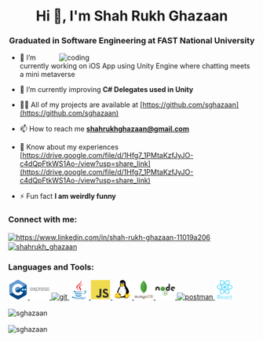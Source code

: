 

<h1 align="center">Hi 👋, I'm Shah Rukh Ghazaan</h1>
<h3 align="center">Graduated in Software Engineering at FAST National University</h3>
<img align="right" alt="coding" width="400" src="https://user-images.githubusercontent.com/55389276/140866485-8fb1c876-9a8f-4d6a-98dc-08c4981eaf70.gif">


- 🔭 I’m currently working on iOS App using Unity Engine where chatting meets a mini metaverse

- 🌱 I’m currently improving **C# Delegates used in Unity**

- 👨‍💻 All of my projects are available at [https://github.com/sghazaan](https://github.com/sghazaan)

- 📫 How to reach me **shahrukhghazaan@gmail.com**

- 📄 Know about my experiences [https://drive.google.com/file/d/1Hfg7_1PMtaKzfJyJO-c4dQpFtkWS1Ao-/view?usp=share_link](https://drive.google.com/file/d/1Hfg7_1PMtaKzfJyJO-c4dQpFtkWS1Ao-/view?usp=share_link)

- ⚡ Fun fact **I am weirdly funny**

<h3 align="left">Connect with me:</h3>
<p align="left">
<a href="https://linkedin.com/in/https://www.linkedin.com/in/shah-rukh-ghazaan-11019a206" target="blank"><img align="center" src="https://raw.githubusercontent.com/rahuldkjain/github-profile-readme-generator/master/src/images/icons/Social/linked-in-alt.svg" alt="https://www.linkedin.com/in/shah-rukh-ghazaan-11019a206" height="30" width="40" /></a>
<a href="https://instagram.com/shahrukh_ghazaan" target="blank"><img align="center" src="https://raw.githubusercontent.com/rahuldkjain/github-profile-readme-generator/master/src/images/icons/Social/instagram.svg" alt="shahrukh_ghazaan" height="30" width="40" /></a>
</p>

<h3 align="left">Languages and Tools:</h3>
<p align="left"> <a href="https://www.w3schools.com/cpp/" target="_blank" rel="noreferrer"> <img src="https://raw.githubusercontent.com/devicons/devicon/master/icons/cplusplus/cplusplus-original.svg" alt="cplusplus" width="40" height="40"/> </a> <a href="https://expressjs.com" target="_blank" rel="noreferrer"> <img src="https://raw.githubusercontent.com/devicons/devicon/master/icons/express/express-original-wordmark.svg" alt="express" width="40" height="40"/> </a> <a href="https://git-scm.com/" target="_blank" rel="noreferrer"> <img src="https://www.vectorlogo.zone/logos/git-scm/git-scm-icon.svg" alt="git" width="40" height="40"/> </a> <a href="https://www.java.com" target="_blank" rel="noreferrer"> <img src="https://raw.githubusercontent.com/devicons/devicon/master/icons/java/java-original.svg" alt="java" width="40" height="40"/> </a> <a href="https://developer.mozilla.org/en-US/docs/Web/JavaScript" target="_blank" rel="noreferrer"> <img src="https://raw.githubusercontent.com/devicons/devicon/master/icons/javascript/javascript-original.svg" alt="javascript" width="40" height="40"/> </a> <a href="https://www.linux.org/" target="_blank" rel="noreferrer"> <img src="https://raw.githubusercontent.com/devicons/devicon/master/icons/linux/linux-original.svg" alt="linux" width="40" height="40"/> </a> <a href="https://www.mongodb.com/" target="_blank" rel="noreferrer"> <img src="https://raw.githubusercontent.com/devicons/devicon/master/icons/mongodb/mongodb-original-wordmark.svg" alt="mongodb" width="40" height="40"/> </a> <a href="https://nodejs.org" target="_blank" rel="noreferrer"> <img src="https://raw.githubusercontent.com/devicons/devicon/master/icons/nodejs/nodejs-original-wordmark.svg" alt="nodejs" width="40" height="40"/> </a> <a href="https://postman.com" target="_blank" rel="noreferrer"> <img src="https://www.vectorlogo.zone/logos/getpostman/getpostman-icon.svg" alt="postman" width="40" height="40"/> </a> <a href="https://reactjs.org/" target="_blank" rel="noreferrer"> <img src="https://raw.githubusercontent.com/devicons/devicon/master/icons/react/react-original-wordmark.svg" alt="react" width="40" height="40"/> </a> </p>

<p><img align="center" src="https://github-readme-stats.vercel.app/api/top-langs?username=sghazaan&show_icons=true&locale=en&layout=compact" alt="sghazaan" /></p>

<p><img align="center" src="https://github-readme-streak-stats.herokuapp.com/?user=sghazaan&" alt="sghazaan" /></p>
